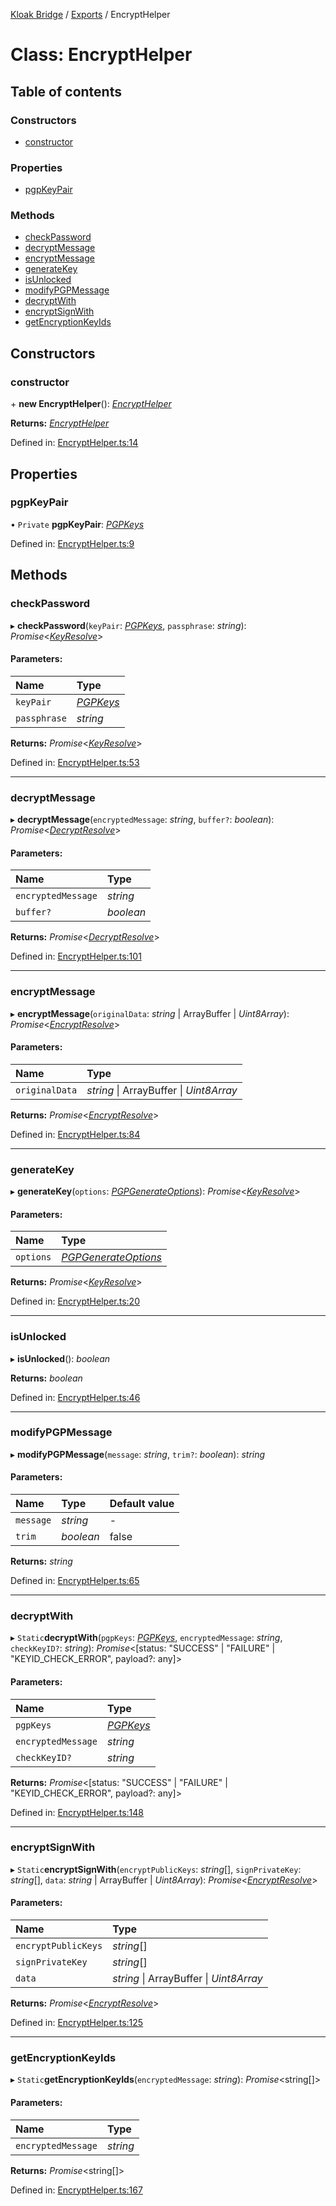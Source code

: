 [Kloak Bridge](../README.md) / [Exports](../modules.md) / EncryptHelper

# Class: EncryptHelper

## Table of contents

### Constructors

- [constructor](encrypthelper.md#constructor)

### Properties

- [pgpKeyPair](encrypthelper.md#pgpkeypair)

### Methods

- [checkPassword](encrypthelper.md#checkpassword)
- [decryptMessage](encrypthelper.md#decryptmessage)
- [encryptMessage](encrypthelper.md#encryptmessage)
- [generateKey](encrypthelper.md#generatekey)
- [isUnlocked](encrypthelper.md#isunlocked)
- [modifyPGPMessage](encrypthelper.md#modifypgpmessage)
- [decryptWith](encrypthelper.md#decryptwith)
- [encryptSignWith](encrypthelper.md#encryptsignwith)
- [getEncryptionKeyIds](encrypthelper.md#getencryptionkeyids)

## Constructors

### constructor

\+ **new EncryptHelper**(): [*EncryptHelper*](encrypthelper.md)

**Returns:** [*EncryptHelper*](encrypthelper.md)

Defined in: [EncryptHelper.ts:14](https://github.com/CoNET-project/kloak-bridge/blob/3516064/src/EncryptHelper.ts#L14)

## Properties

### pgpKeyPair

• `Private` **pgpKeyPair**: [*PGPKeys*](../interfaces/pgpkeys.md)

Defined in: [EncryptHelper.ts:9](https://github.com/CoNET-project/kloak-bridge/blob/3516064/src/EncryptHelper.ts#L9)

## Methods

### checkPassword

▸ **checkPassword**(`keyPair`: [*PGPKeys*](../interfaces/pgpkeys.md), `passphrase`: *string*): *Promise*<[*KeyResolve*](../modules.md#keyresolve)\>

#### Parameters:

Name | Type |
:------ | :------ |
`keyPair` | [*PGPKeys*](../interfaces/pgpkeys.md) |
`passphrase` | *string* |

**Returns:** *Promise*<[*KeyResolve*](../modules.md#keyresolve)\>

Defined in: [EncryptHelper.ts:53](https://github.com/CoNET-project/kloak-bridge/blob/3516064/src/EncryptHelper.ts#L53)

___

### decryptMessage

▸ **decryptMessage**(`encryptedMessage`: *string*, `buffer?`: *boolean*): *Promise*<[*DecryptResolve*](../modules.md#decryptresolve)\>

#### Parameters:

Name | Type |
:------ | :------ |
`encryptedMessage` | *string* |
`buffer?` | *boolean* |

**Returns:** *Promise*<[*DecryptResolve*](../modules.md#decryptresolve)\>

Defined in: [EncryptHelper.ts:101](https://github.com/CoNET-project/kloak-bridge/blob/3516064/src/EncryptHelper.ts#L101)

___

### encryptMessage

▸ **encryptMessage**(`originalData`: *string* \| ArrayBuffer \| *Uint8Array*): *Promise*<[*EncryptResolve*](../modules.md#encryptresolve)\>

#### Parameters:

Name | Type |
:------ | :------ |
`originalData` | *string* \| ArrayBuffer \| *Uint8Array* |

**Returns:** *Promise*<[*EncryptResolve*](../modules.md#encryptresolve)\>

Defined in: [EncryptHelper.ts:84](https://github.com/CoNET-project/kloak-bridge/blob/3516064/src/EncryptHelper.ts#L84)

___

### generateKey

▸ **generateKey**(`options`: [*PGPGenerateOptions*](../interfaces/pgpgenerateoptions.md)): *Promise*<[*KeyResolve*](../modules.md#keyresolve)\>

#### Parameters:

Name | Type |
:------ | :------ |
`options` | [*PGPGenerateOptions*](../interfaces/pgpgenerateoptions.md) |

**Returns:** *Promise*<[*KeyResolve*](../modules.md#keyresolve)\>

Defined in: [EncryptHelper.ts:20](https://github.com/CoNET-project/kloak-bridge/blob/3516064/src/EncryptHelper.ts#L20)

___

### isUnlocked

▸ **isUnlocked**(): *boolean*

**Returns:** *boolean*

Defined in: [EncryptHelper.ts:46](https://github.com/CoNET-project/kloak-bridge/blob/3516064/src/EncryptHelper.ts#L46)

___

### modifyPGPMessage

▸ **modifyPGPMessage**(`message`: *string*, `trim?`: *boolean*): *string*

#### Parameters:

Name | Type | Default value |
:------ | :------ | :------ |
`message` | *string* | - |
`trim` | *boolean* | false |

**Returns:** *string*

Defined in: [EncryptHelper.ts:65](https://github.com/CoNET-project/kloak-bridge/blob/3516064/src/EncryptHelper.ts#L65)

___

### decryptWith

▸ `Static`**decryptWith**(`pgpKeys`: [*PGPKeys*](../interfaces/pgpkeys.md), `encryptedMessage`: *string*, `checkKeyID?`: *string*): *Promise*<[status: "SUCCESS" \| "FAILURE" \| "KEYID\_CHECK\_ERROR", payload?: any]\>

#### Parameters:

Name | Type |
:------ | :------ |
`pgpKeys` | [*PGPKeys*](../interfaces/pgpkeys.md) |
`encryptedMessage` | *string* |
`checkKeyID?` | *string* |

**Returns:** *Promise*<[status: "SUCCESS" \| "FAILURE" \| "KEYID\_CHECK\_ERROR", payload?: any]\>

Defined in: [EncryptHelper.ts:148](https://github.com/CoNET-project/kloak-bridge/blob/3516064/src/EncryptHelper.ts#L148)

___

### encryptSignWith

▸ `Static`**encryptSignWith**(`encryptPublicKeys`: *string*[], `signPrivateKey`: *string*[], `data`: *string* \| ArrayBuffer \| *Uint8Array*): *Promise*<[*EncryptResolve*](../modules.md#encryptresolve)\>

#### Parameters:

Name | Type |
:------ | :------ |
`encryptPublicKeys` | *string*[] |
`signPrivateKey` | *string*[] |
`data` | *string* \| ArrayBuffer \| *Uint8Array* |

**Returns:** *Promise*<[*EncryptResolve*](../modules.md#encryptresolve)\>

Defined in: [EncryptHelper.ts:125](https://github.com/CoNET-project/kloak-bridge/blob/3516064/src/EncryptHelper.ts#L125)

___

### getEncryptionKeyIds

▸ `Static`**getEncryptionKeyIds**(`encryptedMessage`: *string*): *Promise*<string[]\>

#### Parameters:

Name | Type |
:------ | :------ |
`encryptedMessage` | *string* |

**Returns:** *Promise*<string[]\>

Defined in: [EncryptHelper.ts:167](https://github.com/CoNET-project/kloak-bridge/blob/3516064/src/EncryptHelper.ts#L167)
